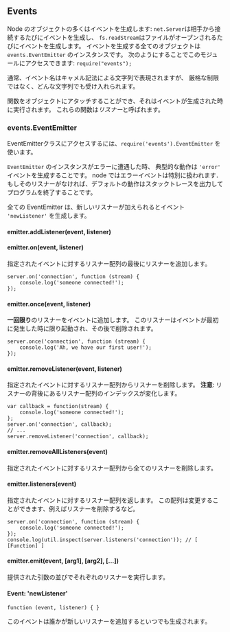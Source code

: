 ## Events

<!--
Many objects in Node emit events: a `net.Server` emits an event each time
a peer connects to it, a `fs.readStream` emits an event when the file is 
opened. All objects which emit events are instances of `events.EventEmitter`.
You can access this module by doing: `require("events");`
-->
Node のオブジェクトの多くはイベントを生成します:
`net.Server`は相手から接続するたびにイベントを生成し、
`fs.readStream`はファイルがオープンされるたびにイベントを生成します。
イベントを生成する全てのオブジェクトは `events.EventEmitter` のインスタンスです。
次のようにすることでこのモジュールにアクセスできます: `require("events");`

<!--
Typically, event names are represented by a camel-cased string, however, 
there aren't any strict restrictions on that, as any string will be accepted.
-->
通常、イベント名はキャメル記法による文字列で表現されますが、
厳格な制限ではなく、どんな文字列でも受け入れられます。

<!--
Functions can be then be attached to objects, to be executed when an event
is emitted. These functions are called _listeners_.
-->
関数をオブジェクトにアタッチすることができ、それはイベントが生成された時に実行されます。
これらの関数は*リスナー*と呼ばれます。


### events.EventEmitter

<!--
To access the EventEmitter class, `require('events').EventEmitter`.
-->
EventEmitterクラスにアクセスするには、`require('events').EventEmitter` を使います。

<!--
When an `EventEmitter` instance experiences an error, the typical action is 
to emit an `'error'` event.  Error events are treated as a special case in node.
If there is no listener for it, then the default action is to print a stack 
trace and exit the program.
-->
`EventEmitter` のインスタンスがエラーに遭遇した時、
典型的な動作は `'error'` イベントを生成することです。
node ではエラーイベントは特別に扱われます．
もしそのリスナーがなければ、デフォルトの動作はスタックトレースを出力してプログラムを終了することです。

<!--
All EventEmitters emit the event `'newListener'` when new listeners are
added.
-->
全ての EventEmitter は、新しいリスナーが加えられるとイベント `'newListener'` を生成します。

#### emitter.addListener(event, listener)
#### emitter.on(event, listener)

<!--
Adds a listener to the end of the listeners array for the specified event.
-->
指定されたイベントに対するリスナー配列の最後にリスナーを追加します。

	server.on('connection', function (stream) {
		console.log('someone connected!');
	});

#### emitter.once(event, listener)

<!--
Adds a **one time** listener for the event. The listener is
invoked only the first time the event is fired, after which
it is removed.
-->
**一回限り**のリスナーをイベントに追加します。
このリスナーはイベントが最初に発生した時に限り起動され、その後で削除されます。

	server.once('connection', function (stream) {
		console.log('Ah, we have our first user!');
	});

#### emitter.removeListener(event, listener)

<!--
Remove a listener from the listener array for the specified event.
**Caution**: changes array indices in the listener array behind the listener.
-->
指定されたイベントに対するリスナー配列からリスナーを削除します。
**注意**: リスナーの背後にあるリスナー配列のインデックスが変化します。

	var callback = function(stream) {
		console.log('someone connected!');
	};
	server.on('connection', callback);
	// ...
	server.removeListener('connection', callback);


#### emitter.removeAllListeners(event)

<!--
Removes all listeners from the listener array for the specified event.
-->
指定されたイベントに対するリスナー配列から全てのリスナーを削除します。


#### emitter.listeners(event)

<!--
Returns an array of listeners for the specified event. This array can be
manipulated, e.g. to remove listeners.
-->
指定されたイベントに対するリスナー配列を返します。
この配列は変更することができます、例えばリスナーを削除するなど。

	server.on('connection', function (stream) {
		console.log('someone connected!');
	});
	console.log(util.inspect(server.listeners('connection')); // [ [Function] ]

#### emitter.emit(event, [arg1], [arg2], [...])

<!--
Execute each of the listeners in order with the supplied arguments.
-->
提供された引数の並びでそれぞれのリスナーを実行します。

#### Event: 'newListener'

`function (event, listener) { }`

<!--
This event is emitted any time someone adds a new listener.
-->
このイベントは誰かが新しいリスナーを追加するといつでも生成されます。
